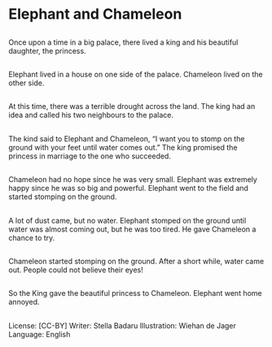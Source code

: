 # Elephant and Chameleon

##
Once upon a time in a big
palace, there lived a king and
his
beautiful daughter, the
princess.

##
Elephant lived in a house on
one side of the palace.
Chameleon
lived on the other side.

##
At this time, there was a terrible
drought across the land.
The king had an idea and called
his two neighbours to the
palace.

##
The kind said to Elephant and
Chameleon, “I want you to
stomp
on the ground with your feet
until water comes out.”
The king promised the princess
in marriage to the one who
succeeded.

##
Chameleon had no hope since
he was very small.
Elephant was extremely happy
since he was so big and
powerful.
Elephant went to the field and
started stomping on the
ground.

##
A lot of dust came, but no
water.
Elephant stomped on the
ground until water was almost
coming out, but he was too
tired.
He gave Chameleon a chance
to try.

##
Chameleon started stomping on
the ground. After a short while,
water came out.
People could not believe their
eyes!

##
So the King gave the beautiful
princess to Chameleon.
Elephant went home annoyed.

##
License: [CC-BY]
Writer: Stella Badaru
Illustration: Wiehan de Jager
Language: English
